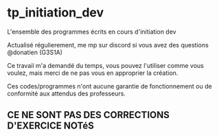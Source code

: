 # tp_initiation_dev

L'ensemble des programmes écrits en cours d'initiation dev

Actualisé régulierement, me mp sur discord si vous avez des questions @donatien (G3S1A)

Ce travail m'a demandé du temps, vous pouvez l'utiliser comme vous voulez, mais merci de ne pas vous en approprier la création.

Ces codes/programmes n'ont aucune garantie de fonctionnement ou de conformité aux attendus des professeurs.

## CE NE SONT PAS DES CORRECTIONS D'EXERCICE NOTéS

